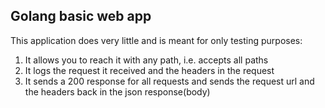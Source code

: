 ## Golang basic web app

This application does very little and is meant for only testing purposes:

1. It allows you to reach it with any path, i.e. accepts all paths
2. It logs the request it received and the headers in the request
3. It sends a 200 response for all requests and sends the request url and the headers back in the json response(body)
